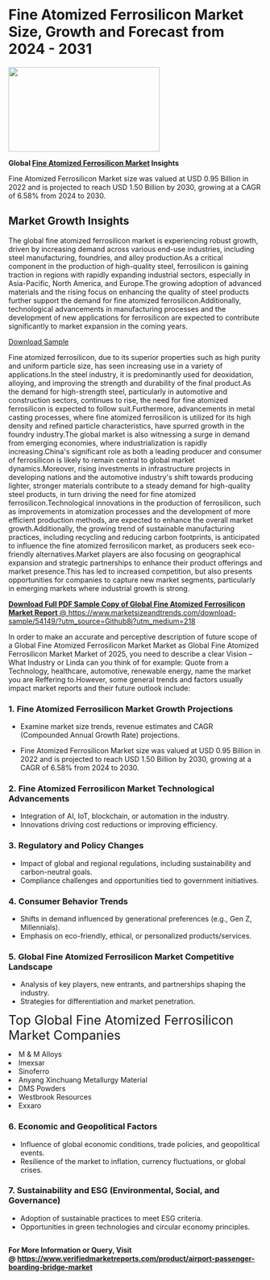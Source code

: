 <H1>Fine Atomized Ferrosilicon Market Size, Growth and Forecast from 2024 - 2031</H1><img class="aligncenter size-medium wp-image-584254" src="https://thirdeyenews.in/wp-content/uploads/2024/09/Global-Market-Research-300x168.jpeg" alt="" width="300" height="168" /><p><strong>Global&nbsp;<a href="https://www.marketsizeandtrends.com/download-sample/54149/?utm_source=Github8j?utm_medium=218">Fine Atomized Ferrosilicon Market</a> Insights</strong></p><p>Fine Atomized Ferrosilicon Market size was valued at USD 0.95 Billion in 2022 and is projected to reach USD 1.50 Billion by 2030, growing at a CAGR of 6.58% from 2024 to 2030.</p><p><h2>Market Growth Insights</h2> <p>The global fine atomized ferrosilicon market is experiencing robust growth, driven by increasing demand across various end-use industries, including steel manufacturing, foundries, and alloy production.As a critical component in the production of high-quality steel, ferrosilicon is gaining traction in regions with rapidly expanding industrial sectors, especially in Asia-Pacific, North America, and Europe.The growing adoption of advanced materials and the rising focus on enhancing the quality of steel products further support the demand for fine atomized ferrosilicon.Additionally, technological advancements in manufacturing processes and the development of new applications for ferrosilicon are expected to contribute significantly to market expansion in the coming years.</p> <p><a href="#">Download Sample</a></p> <p>Fine atomized ferrosilicon, due to its superior properties such as high purity and uniform particle size, has seen increasing use in a variety of applications.In the steel industry, it is predominantly used for deoxidation, alloying, and improving the strength and durability of the final product.As the demand for high-strength steel, particularly in automotive and construction sectors, continues to rise, the need for fine atomized ferrosilicon is expected to follow suit.Furthermore, advancements in metal casting processes, where fine atomized ferrosilicon is utilized for its high density and refined particle characteristics, have spurred growth in the foundry industry.The global market is also witnessing a surge in demand from emerging economies, where industrialization is rapidly increasing.China's significant role as both a leading producer and consumer of ferrosilicon is likely to remain central to global market dynamics.Moreover, rising investments in infrastructure projects in developing nations and the automotive industry's shift towards producing lighter, stronger materials contribute to a steady demand for high-quality steel products, in turn driving the need for fine atomized ferrosilicon.Technological innovations in the production of ferrosilicon, such as improvements in atomization processes and the development of more efficient production methods, are expected to enhance the overall market growth.Additionally, the growing trend of sustainable manufacturing practices, including recycling and reducing carbon footprints, is anticipated to influence the fine atomized ferrosilicon market, as producers seek eco-friendly alternatives.Market players are also focusing on geographical expansion and strategic partnerships to enhance their product offerings and market presence.This has led to increased competition, but also presents opportunities for companies to capture new market segments, particularly in emerging markets where industrial growth is strong.<p><a href="#"></p><p><span class=""><strong>Download Full PDF Sample Copy of Global Fine Atomized Ferrosilicon Market Report</strong> @ <a href="https://www.marketsizeandtrends.com/download-sample/54149/?utm_source=Github8j?utm_medium=218" target="_blank">https://www.marketsizeandtrends.com/download-sample/54149/?utm_source=Github8j?utm_medium=218</a></span></p><p>In order to make an accurate and perceptive description of future scope of a Global&nbsp;Fine Atomized Ferrosilicon Market Market as Global&nbsp;Fine Atomized Ferrosilicon Market Market of 2025, you need to describe a clear Vision &ndash; What Industry or Linda can you think of for example: Quote from a Technology, healthcare, automotive, renewable energy, name the market you are Reffering to.However, some general trends and factors usually impact market reports and their future outlook include:</p><h3>1.&nbsp;<strong>Fine Atomized Ferrosilicon Market Growth Projections</strong></h3><ul><li>Examine market size trends, revenue estimates and CAGR (Compounded Annual Growth Rate) projections.</li><li><p>Fine Atomized Ferrosilicon Market size was valued at USD 0.95 Billion in 2022 and is projected to reach USD 1.50 Billion by 2030, growing at a CAGR of 6.58% from 2024 to 2030.</p></li></ul><h3>2.&nbsp;<strong>Fine Atomized Ferrosilicon Market Technological Advancements</strong></h3><ul><li>Integration of AI, IoT, blockchain, or automation in the industry.</li><li>Innovations driving cost reductions or improving efficiency.</li></ul><h3>3.&nbsp;<strong>Regulatory and Policy Changes</strong></h3><ul><li>Impact of global and regional regulations, including sustainability and carbon-neutral goals.</li><li>Compliance challenges and opportunities tied to government initiatives.</li></ul><h3>4.&nbsp;<strong>Consumer Behavior Trends</strong></h3><ul><li>Shifts in demand influenced by generational preferences (e.g., Gen Z, Millennials).</li><li>Emphasis on eco-friendly, ethical, or personalized products/services.</li></ul><h3>5.&nbsp;<strong>Global Fine Atomized Ferrosilicon Market Competitive Landscape</strong></h3><ul><li>Analysis of key players, new entrants, and partnerships shaping the industry.</li><li>Strategies for differentiation and market penetration.</li></ul><p data-pm-slice="1 1 []"><span style="color: inherit; font-family: inherit; font-size: 25px;">Top Global Fine Atomized Ferrosilicon Market Companies</span></p><div class="" data-test-id=""><p><li>M & M Alloys</li><li> Imexsar</li><li> Sinoferro</li><li> Anyang Xinchuang Metallurgy Material</li><li> DMS Powders</li><li> Westbrook Resources</li><li> Exxaro</li></p></div><h3>6.&nbsp;<strong>Economic and Geopolitical Factors</strong></h3><ul><li>Influence of global economic conditions, trade policies, and geopolitical events.</li><li>Resilience of the market to inflation, currency fluctuations, or global crises.</li></ul><h3>7.&nbsp;<strong>Sustainability and ESG (Environmental, Social, and Governance)</strong></h3><ul><li>Adoption of sustainable practices to meet ESG criteria.</li><li>Opportunities in green technologies and circular economy principles.</li></ul><h2><strong style="font-size: 14px;">For More Information or Query, Visit @&nbsp;</strong><a style="background-color: #ffffff; font-size: 14px;" href="https://www.marketsizeandtrends.com/report/fine-atomized-ferrosilicon-market/" target="_blank">https://www.verifiedmarketreports.com/product/airport-passenger-boarding-bridge-market</a></h2>